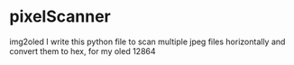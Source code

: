 # pixelScanner
img2oled
I write this python file to scan multiple jpeg files horizontally and convert them to hex, for my oled 12864
